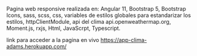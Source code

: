 Pagina web responsive realizada en: 
Angular 11, 
Bootstrap 5, 
Bootstrap Icons,
sass, 
scss,
css,
variables de estilos globales para estandarizar los estilos, 
httpClientModule, 
api del clima api.openweathermap.org, 
Moment.js, 
rxjs, 
Html, 
JavaScrpt, 
Typescript. 

link para acceder a la pagina en vivo https://app-clima-adams.herokuapp.com/
